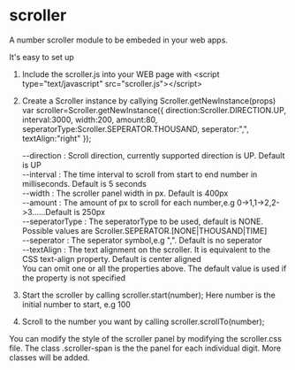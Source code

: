 scroller
========

A number scroller module to be embeded in your web apps.

It's easy to set up

1. Include the scroller.js into your WEB page with &lt;script type="text/javascript" src="scroller.js"&gt;&lt;/script&gt;
2. Create a Scroller instance by callying Scroller.getNewInstance(props)
   var scroller=Scroller.getNewInstance({
  	direction:Scroller.DIRECTION.UP,
  	interval:3000,
  	width:200,
  	amount:80,
   seperatorType:Scroller.SEPERATOR.THOUSAND,
   seperator:",",
   textAlign:"right"
   });

   --direction : Scroll direction, currently supported direction is UP. Default is UP<br/>
   --interval  : The time interval to scroll from start to end number in milliseconds. Default is 5 seconds<br/>
   --width     : The scroller panel width in px. Default is 400px<br/>
   --amount    : The amount of px to scroll for each number,e.g 0->1,1->2,2->3......Default is 250px<br/>
   --seperatorType : The seperatorType to be used, default is NONE. Possible values are Scroller.SEPERATOR.[NONE|THOUSAND|TIME]<br/>
   --seperator : The seperator symbol,e.g ",". Default is no seperator<br/>
   --textAlign : The text alignment on the scroller. It is equivalent to the CSS text-align property. Default is center aligned<br/>
   You can omit one or all the properties above. The default value is used if the property is not specified
   
3. Start the scroller by calling scroller.start(number); Here number is the initial number to start, e.g 100
4. Scroll to the number you want by calling scroller.scrollTo(number);

You can modify the style of the scroller panel by modifying the scroller.css file. The class .scroller-span is the the panel for each individual digit. More classes will be added.
